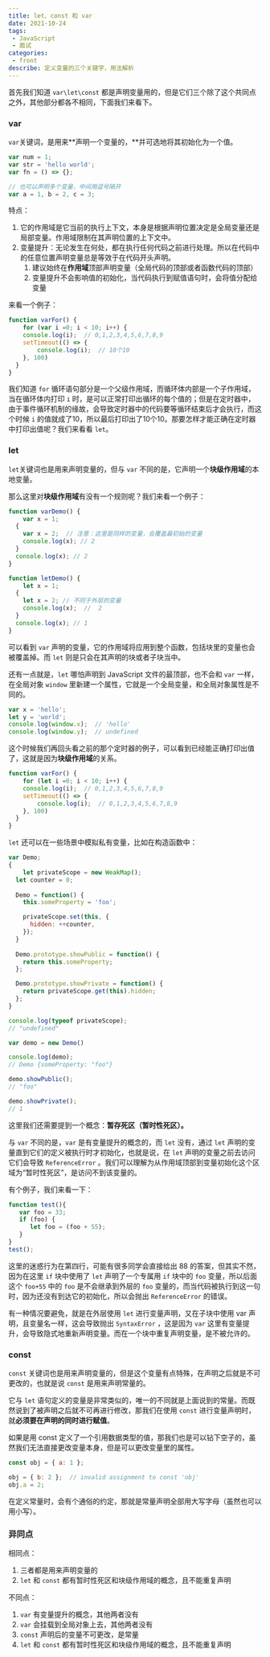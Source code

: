 ```yaml
---
title: let、const 和 var
date: 2021-10-24
tags:
 - JavaScript
 - 面试
categories:
 - front
describe: 定义变量的三个关键字，用法解析
---
```


首先我们知道 `var\let\const` 都是声明变量用的，但是它们三个除了这个共同点之外，其他部分都各不相同，下面我们来看下。

### var	

`var`关键词，是用来**声明一个变量的，**并可选地将其初始化为一个值。

```js
var num = 1;
var str = 'hello world';
var fn = () => {};

// 也可以声明多个变量，中间用逗号隔开
var a = 1, b = 2, c = 3;
```

特点：

1. 它的作用域是它当前的执行上下文，本身是根据声明位置决定是全局变量还是局部变量。作用域限制在其声明位置的上下文中。
2. 变量提升：无论发生在何处，都在执行任何代码之前进行处理。所以在代码中的任意位置声明变量总是等效于在代码开头声明。
   1. 建议始终在**作用域**顶部声明变量（全局代码的顶部或者函数代码的顶部）
   2. 变量提升不会影响值的初始化，当代码执行到赋值语句时，会将值分配给变量

来看一个例子：

```js
function varFor() {
	for (var i =0; i < 10; i++) {
  	console.log(i);  // 0,1,2,3,4,5,6,7,8,9
    setTimeout(() => {
    	console.log(i);  // 10个10
    }, 100)
  }
}
```

我们知道 `for` 循环语句部分是一个父级作用域，而循环体内部是一个子作用域，当在循环体内打印 `i` 时，是可以正常打印出循环的每个值的；但是在定时器中，由于事件循环机制的缘故，会导致定时器中的代码要等循环结束后才会执行，而这个时候 `i` 的值就成了10，所以最后打印出了10个10。那要怎样才能正确在定时器中打印出值呢？我们来看看 `let`。

### let

`let`关键词也是用来声明变量的，但与 `var` 不同的是，它声明一个**块级作用域**的本地变量。

那么这里对**块级作用域**有没有一个规则呢？我们来看一个例子：

```js
function varDemo() {
	var x = 1;
  {
  	var x = 2;  // 注意：这里是同样的变量，会覆盖最初始的变量
    console.log(x); // 2
  }
  console.log(x); // 2
}

function letDemo() {
	let x = 1;
  {
  	let x = 2; // 不同于外层的变量
    console.log(x);  //  2
  }
  console.log(x); // 1
}
```

可以看到 `var` 声明的变量，它的作用域将应用到整个函数，包括块里的变量也会被覆盖掉。而 `let` 则是只会在其声明的块或者子块当中。

还有一点就是，`let` 哪怕声明到 JavaScript 文件的最顶部，也不会和 `var` 一样，在全局对象 `window` 里新建一个属性，它就是一个全局变量，和全局对象属性是不同的。

```js
var x = 'hello';
let y = 'world';
console.log(window.x);  // 'hello'
console.log(window.y);  // undefined
```

这个时候我们再回头看之前的那个定时器的例子，可以看到已经能正确打印出值了，这就是因为**块级作用域**的关系。

```js
function varFor() {
	for (let i =0; i < 10; i++) {
  	console.log(i);  // 0,1,2,3,4,5,6,7,8,9
    setTimeout(() => {
    	console.log(i);  // 0,1,2,3,4,5,6,7,8,9
    }, 100)
  }
}
```

`let` 还可以在一些场景中模拟私有变量，比如在构造函数中：

```js
var Demo;
{
	let privateScope = new WeakMap();
  let counter = 0;
  
  Demo = function() {
    this.someProperty = 'foo';

    privateScope.set(this, {
      hidden: ++counter,
    });
  }
  
  Demo.prototype.showPublic = function() {
    return this.someProperty;
  };

  Demo.prototype.showPrivate = function() {
    return privateScope.get(this).hidden;
  };
}

console.log(typeof privateScope);
// "undefined"

var demo = new Demo()

console.log(demo);
// Demo {someProperty: "foo"}

demo.showPublic();
// "foo"

demo.showPrivate();
// 1
```

这里我们还需要提到一个概念：**暂存死区（暂时性死区）。**

与 `var` 不同的是，`var` 是有变量提升的概念的，而 `let` 没有，通过 `let` 声明的变量直到它们的定义被执行时才初始化，也就是说，在 `let` 声明的变量之前去访问它们会导致 `ReferenceError` 。我们可以理解为从作用域顶部到变量初始化这个区域为“暂时性死区”，是访问不到该变量的。

有个例子，我们来看一下：

```js
function test(){
   var foo = 33;
   if (foo) {
      let foo = (foo + 55);
   }
}
test();
```

这里的迷惑行为在第四行，可能有很多同学会直接给出 88 的答案，但其实不然，因为在这里 `if` 块中使用了 `let` 声明了一个专属用 `if` 块中的 `foo` 变量，所以后面这个 `foo+55` 中的 `foo` 是不会继承到外层的 `foo` 变量的，而当代码被执行到这一句时，因为还没有到达它的初始化，所以会抛出 `ReferenceError` 的错误。

有一种情况要避免，就是在外层使用 `let` 进行变量声明，又在子块中使用 var 声明，且变量名一样，这会导致抛出 `SyntaxError` ，这是因为 `var` 这里有变量提升，会导致隐式地重新声明变量。而在一个块中重复声明变量，是不被允许的。

### const

`const` 关键词也是用来声明变量的，但是这个变量有点特殊，在声明之后就是不可更改的，也就是说 `const` 是用来声明常量的。

它与 `let` 语句定义的变量是非常类似的，唯一的不同就是上面说到的常量。而既然说到了被声明之后就不可再进行修改，那我们在使用 `const` 进行变量声明时，就**必须要在声明的同时进行赋值**。

如果是用 const 定义了一个引用数据类型的值，那我们也是可以钻下空子的，虽然我们无法直接更改变量本身，但是可以更改变量里的属性。

```js
const obj = { a: 1 };

obj = { b: 2 };  // invalid assignment to const 'obj'
obj.a = 2;
```

在定义常量时，会有个通俗的约定，那就是常量声明全部用大写字母（虽然也可以用小写）。

### 异同点

相同点：

1. 三者都是用来声明变量的
2. `let` 和 `const` 都有暂时性死区和块级作用域的概念，且不能重复声明

不同点：

1. `var` 有变量提升的概念，其他两者没有
2. `var` 会挂载到全局对象上去，其他两者没有
3. `const` 声明后的变量不可更改，是常量
4.  `let` 和 `const` 都有暂时性死区和块级作用域的概念，且不能重复声明